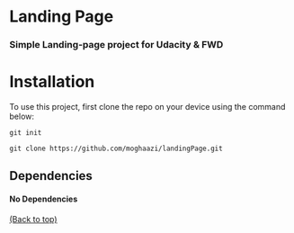 <!-- Add banner here -->

# Landing Page
### Simple Landing-page project for Udacity & FWD
# Installation
To use this project, first clone the repo on your device using the command below:

`git init`

`git clone https://github.com/moghaazi/landingPage.git` 

## Dependencies
 #### No Dependencies
[(Back to top)](#landing-page)
